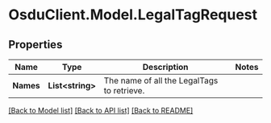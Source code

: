 # OsduClient.Model.LegalTagRequest
## Properties

Name | Type | Description | Notes
------------ | ------------- | ------------- | -------------
**Names** | **List&lt;string&gt;** | The name of all the LegalTags to retrieve. | 

[[Back to Model list]](../README.md#documentation-for-models) [[Back to API list]](../README.md#documentation-for-api-endpoints) [[Back to README]](../README.md)

